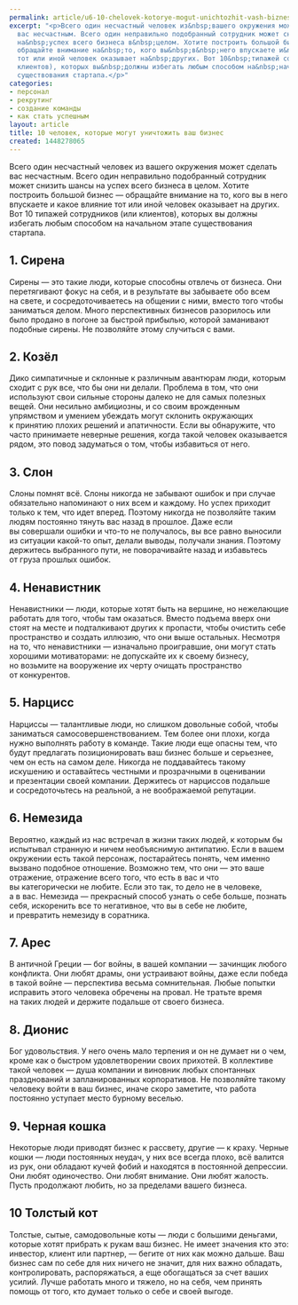 ```yaml
---
permalink: article/u6-10-chelovek-kotorye-mogut-unichtozhit-vash-biznes
excerpt: "<p>Всего один несчастный человек из&nbsp;вашего окружения может сделать
  вас несчастным. Всего один неправильно подобранный сотрудник может снизить шансы
  на&nbsp;успех всего бизнеса в&nbsp;целом. Хотите построить большой бизнес&nbsp;—
  обращайте внимание на&nbsp;то, кого вы&nbsp;в&nbsp;него впускаете и&nbsp;какое влияние
  тот или иной человек оказывает на&nbsp;других. Вот 10&nbsp;типажей сотрудников (или
  клиентов), которых вы&nbsp;должны избегать любым способом на&nbsp;начальном этапе
  существования стартапа.</p>"
categories:
- персонал
- рекрутинг
- создание команды
- как стать успешным
layout: article
title: 10 человек, которые могут уничтожить ваш бизнес
created: 1448278065
---
```

<p>Всего один несчастный человек из&nbsp;вашего окружения может сделать вас несчастным. Всего один неправильно подобранный сотрудник может снизить шансы на&nbsp;успех всего бизнеса в&nbsp;целом. Хотите построить большой бизнес&nbsp;— обращайте внимание на&nbsp;то, кого вы&nbsp;в&nbsp;него впускаете и&nbsp;какое влияние тот или иной человек оказывает на&nbsp;других. Вот 10&nbsp;типажей сотрудников (или клиентов), которых вы&nbsp;должны избегать любым способом на&nbsp;начальном этапе существования стартапа.</p>
<h2>1. Сирена</h2>
<p>Сирены&nbsp;— это такие люди, которые способны отвлечь от&nbsp;бизнеса. Они перетягивают фокус на&nbsp;себя, и&nbsp;в&nbsp;результате вы&nbsp;забываете обо всем на&nbsp;свете, и&nbsp;сосредоточиваетесь на&nbsp;общении с&nbsp;ними, вместо того чтобы заниматься делом. Много перспективных бизнесов разорилось или было продано в&nbsp;погоне за&nbsp;быстрой прибылью, которой заманивают подобные сирены. Не&nbsp;позволяйте этому случиться с&nbsp;вами. </p>
<h2>2. Козёл</h2>
<p>Дико симпатичные и&nbsp;склонные к&nbsp;различным авантюрам люди, которым сходит с&nbsp;рук все, что&nbsp;бы они ни&nbsp;делали. Проблема в&nbsp;том, что они используют свои сильные стороны далеко не&nbsp;для самых полезных вещей. Они несильно амбициозны, и&nbsp;со&nbsp;своим врожденным упрямством и&nbsp;умением убеждать могут склонить окружающих к&nbsp;принятию плохих решений и&nbsp;апатичности. Если вы&nbsp;обнаружите, что часто принимаете неверные решения, когда такой человек оказывается рядом, это повод задуматься о&nbsp;том, чтобы избавиться от&nbsp;него. </p>
<h2>3. Слон</h2>
<p>Слоны помнят всё. Слоны никогда не&nbsp;забывают ошибок и&nbsp;при случае обязательно напоминают о&nbsp;них всем и&nbsp;каждому. Но&nbsp;успех приходит только к&nbsp;тем, что идет вперед. Поэтому никогда не&nbsp;позволяйте таким людям постоянно тянуть вас назад в&nbsp;прошлое. Даже если вы&nbsp;совершали ошибки и&nbsp;что-то не&nbsp;получалось, вы&nbsp;все равно выносили из&nbsp;ситуации какой-то опыт, делали выводы, получали знания. Поэтому держитесь выбранного пути, не&nbsp;поворачивайте назад и&nbsp;избавьтесь от&nbsp;груза прошлых ошибок.</p>
<h2>4. Ненавистник</h2>
<p>Ненавистники&nbsp;— люди, которые хотят быть на&nbsp;вершине, но&nbsp;нежелающие работать для того, чтобы там оказаться. Вместо подъема вверх они стоят на&nbsp;месте и&nbsp;подталкивают других к&nbsp;пропасти, чтобы очистить себе пространство и&nbsp;создать иллюзию, что они выше остальных. Несмотря на&nbsp;то, что ненавистники&nbsp;— изначально проигравшие, они могут стать хорошими мотиваторами: не&nbsp;допускайте их&nbsp;к&nbsp;своему бизнесу, но&nbsp;возьмите на&nbsp;вооружение их&nbsp;черту очищать пространство от&nbsp;конкурентов. </p>
<h2>5. Нарцисс </h2>
<p>Нарциссы&nbsp;— талантливые люди, но&nbsp;слишком довольные собой, чтобы заниматься самосовершенствованием. Тем более они плохи, когда нужно выполнять работу в&nbsp;команде. Такие люди еще опасны тем, что будут предлагать позиционировать ваш бизнес больше и&nbsp;серьезнее, чем он&nbsp;есть на&nbsp;самом деле. Никогда не&nbsp;поддавайтесь такому искушению и&nbsp;оставайтесь честными и&nbsp;прозрачными в&nbsp;оценивании и&nbsp;презентации своей компании. Держитесь от&nbsp;нарциссов подальше и&nbsp;сосредоточьтесь на&nbsp;реальной, а&nbsp;не&nbsp;воображаемой репутации.</p>
<h2>6. Немезида</h2>
<p>Вероятно, каждый из&nbsp;нас встречал в&nbsp;жизни таких людей, к&nbsp;которым&nbsp;бы испытывал странную и&nbsp;ничем необъяснимую антипатию. Если в&nbsp;вашем окружении есть такой персонаж, постарайтесь понять, чем именно вызвано подобное отношение. Возможно тем, что они&nbsp;— это ваше отражение, отражение всего того, что есть в&nbsp;вас и&nbsp;что вы&nbsp;категорически не&nbsp;любите. Если это так, то&nbsp;дело не&nbsp;в&nbsp;человеке, а&nbsp;в&nbsp;вас. Немезида&nbsp;— прекрасный способ узнать о&nbsp;себе больше, познать себя, искоренить все то&nbsp;негативное, что вы&nbsp;в&nbsp;себе не&nbsp;любите, и&nbsp;превратить немезиду в&nbsp;соратника. </p>
<h2>7. Арес</h2>
<p>В&nbsp;античной Греции&nbsp;— бог войны, в&nbsp;вашей компании&nbsp;— зачинщик любого конфликта. Они любят драмы, они устраивают войны, даже если победа в&nbsp;такой войне&nbsp;— перспектива весьма сомнительная. Любые попытки исправить этого человека обречены на&nbsp;провал. Не&nbsp;тратьте время на&nbsp;таких людей и&nbsp;держите подальше от&nbsp;своего бизнеса. </p>
<h2>8. Дионис</h2>
<p>Бог удовольствия. У&nbsp;него очень мало терпения и&nbsp;он&nbsp;не&nbsp;думает ни&nbsp;о&nbsp;чем, кроме как о&nbsp;быстром удовлетворении своих прихотей. В&nbsp;коллективе такой человек&nbsp;— душа компании и&nbsp;виновник любых спонтанных празднований и&nbsp;запланированных корпоративов. Не&nbsp;позволяйте такому человеку войти в&nbsp;ваш бизнес, иначе скоро заметите, что работа постоянно уступает место бурному веселью.</p>
<h2>9. Черная кошка</h2>
<p>Некоторые люди приводят бизнес к&nbsp;рассвету, другие&nbsp;— к&nbsp;краху. Черные кошки&nbsp;— люди постоянных неудач, у&nbsp;них все всегда плохо, всё валится из&nbsp;рук, они обладают кучей фобий и&nbsp;находятся в&nbsp;постоянной депрессии. Они любят одиночество. Они любят внимание. Они любят жалость. Пусть продолжают любить, но&nbsp;за&nbsp;пределами вашего бизнеса.</p>
<h2>10 Толстый кот</h2>
<p>Толстые, сытые, самодовольные коты&nbsp;— люди с&nbsp;большими деньгами, которые хотят прибрать к&nbsp;рукам ваш бизнес. Не&nbsp;имеет значения кто это: инвестор, клиент или партнер,&nbsp;— бегите от&nbsp;них как можно дальше. Ваш бизнес сам по&nbsp;себе для них ничего не&nbsp;значит, для них важно обладать, контролировать, распоряжаться, а&nbsp;еще обогащаться за&nbsp;счет ваших усилий. Лучше работать много и&nbsp;тяжело, но&nbsp;на&nbsp;себя, чем принять помощь от&nbsp;того, кто думает только о&nbsp;себе и&nbsp;своей выгоде. </p>
